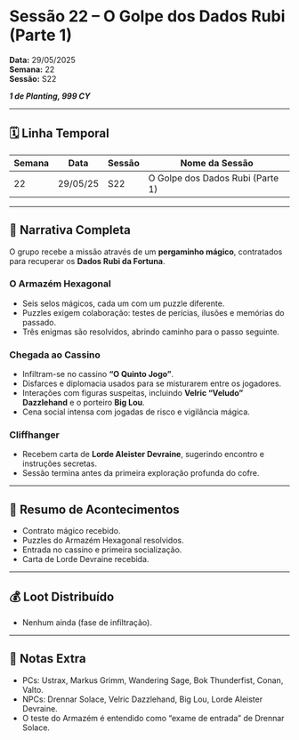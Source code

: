# Sessão 22 – O Golpe dos Dados Rubi (Parte 1)  
**Data:** 29/05/2025  
**Semana:** 22  
**Sessão:** S22 

***1 de Planting, 999 CY***

---
## 🗓 Linha Temporal
| Semana | Data     | Sessão | Nome da Sessão                   |
| ------ | -------- | ------ | -------------------------------- |
| 22     | 29/05/25 | S22    | O Golpe dos Dados Rubi (Parte 1) |

---

## 📖 Narrativa Completa
O grupo recebe a missão através de um **pergaminho mágico**, contratados para recuperar os **Dados Rubi da Fortuna**.

### O Armazém Hexagonal
- Seis selos mágicos, cada um com um puzzle diferente.  
- Puzzles exigem colaboração: testes de perícias, ilusões e memórias do passado.  
- Três enigmas são resolvidos, abrindo caminho para o passo seguinte.  

### Chegada ao Cassino
- Infiltram-se no cassino **“O Quinto Jogo”**.  
- Disfarces e diplomacia usados para se misturarem entre os jogadores.  
- Interações com figuras suspeitas, incluindo **Velric “Veludo” Dazzlehand** e o porteiro **Big Lou**.  
- Cena social intensa com jogadas de risco e vigilância mágica.  

### Cliffhanger
- Recebem carta de **Lorde Aleister Devraine**, sugerindo encontro e instruções secretas.  
- Sessão termina antes da primeira exploração profunda do cofre.  

---

## 🎲 Resumo de Acontecimentos
- Contrato mágico recebido.  
- Puzzles do Armazém Hexagonal resolvidos.  
- Entrada no cassino e primeira socialização.  
- Carta de Lorde Devraine recebida.  

---

## 💰 Loot Distribuído
- Nenhum ainda (fase de infiltração).  

---

## 🧾 Notas Extra
- PCs: Ustrax, Markus Grimm, Wandering Sage, Bok Thunderfist, Conan, Valto.  
- NPCs: Drennar Solace, Velric Dazzlehand, Big Lou, Lorde Aleister Devraine.  
- O teste do Armazém é entendido como “exame de entrada” de Drennar Solace.  
